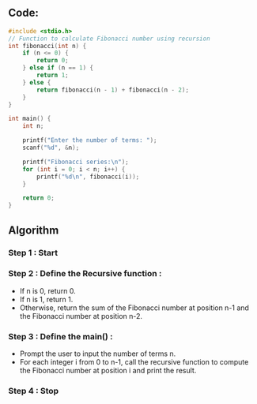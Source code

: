 ## Code:

```c
#include <stdio.h>
// Function to calculate Fibonacci number using recursion
int fibonacci(int n) {
    if (n <= 0) {
        return 0;
    } else if (n == 1) {
        return 1;
    } else {
        return fibonacci(n - 1) + fibonacci(n - 2);
    }
}

int main() {
    int n;

    printf("Enter the number of terms: ");
    scanf("%d", &n);

    printf("Fibonacci series:\n");
    for (int i = 0; i < n; i++) {
        printf("%d\n", fibonacci(i));
    }

    return 0;
}
```
## Algorithm

### Step 1 : Start

### Step 2 : Define the Recursive function :
- If n is 0, return 0.
- If n is 1, return 1.
- Otherwise, return the sum of the Fibonacci number at position n-1 and the Fibonacci number at position n-2.

### Step 3 : Define the main() :
- Prompt the user to input the number of terms n.
- For each integer i from 0 to n-1, call the recursive function to compute the Fibonacci number at position i and print the result.

### Step 4 : Stop
